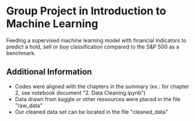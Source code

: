 # Group Project in Introduction to Machine Learning

Feeding a supervised machine learning model with financial indicators to predict a hold, sell or buy classification compared to the S&P 500 as a benchmark.

## Additional Information
- Codes were aligned with the chapters in the summary (ex.: for chapter 2, see notebook document "2. Data Cleaning.ipynb")
- Data drawn from kaggle or other ressources were placed in the file "raw_data"
- Our cleaned data set can be located in the file "cleaned_data"
